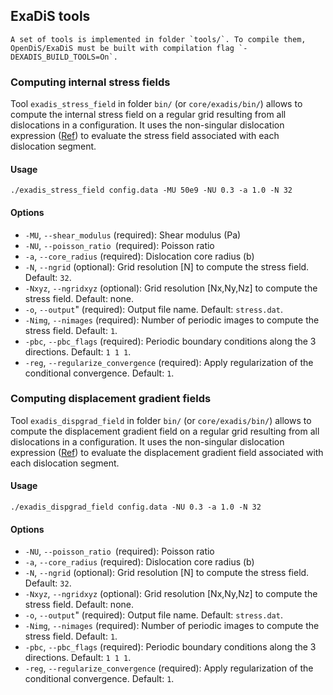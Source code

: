 ## ExaDiS tools

```{note}
A set of tools is implemented in folder `tools/`. To compile them, OpenDiS/ExaDiS must be built with compilation flag `-DEXADIS_BUILD_TOOLS=On`.
```

### Computing internal stress fields
Tool `exadis_stress_field` in folder `bin/` (or `core/exadis/bin/`) allows to compute the internal stress field on a regular grid resulting from all dislocations in a configuration. It uses the non-singular dislocation expression ([Ref](https://doi.org/10.1016/j.jmps.2005.09.005)) to evaluate the stress field associated with each dislocation segment.

#### Usage
```
./exadis_stress_field config.data -MU 50e9 -NU 0.3 -a 1.0 -N 32
```

#### Options
* `-MU`, `--shear_modulus` (required): Shear modulus (Pa)
* `-NU`, `--poisson_ratio `(required): Poisson ratio
* `-a`, `--core_radius` (required): Dislocation core radius (b)
* `-N`, `--ngrid` (optional): Grid resolution [N] to compute the stress field. Default: `32`.
* `-Nxyz`, `--ngridxyz` (optional): Grid resolution [Nx,Ny,Nz] to compute the stress field. Default: none.
* `-o`, `--output`" (required): Output file name. Default: `stress.dat`.
* `-Nimg`, `--nimages` (required): Number of periodic images to compute the stress field. Default: `1`.
* `-pbc`, `--pbc_flags` (required): Periodic boundary conditions along the 3 directions. Default: `1 1 1`.
* `-reg`, `--regularize_convergence` (required): Apply regularization of the conditional convergence. Default: `1`.


### Computing displacement gradient fields
Tool `exadis_dispgrad_field` in folder `bin/` (or `core/exadis/bin/`) allows to compute the displacement gradient field on a regular grid resulting from all dislocations in a configuration. It uses the non-singular dislocation expression ([Ref](https://doi.org/10.1016/j.commatsci.2018.01.037)) to evaluate the displacement gradient field associated with each dislocation segment.

#### Usage
```
./exadis_dispgrad_field config.data -NU 0.3 -a 1.0 -N 32
```

#### Options
* `-NU`, `--poisson_ratio `(required): Poisson ratio
* `-a`, `--core_radius` (required): Dislocation core radius (b)
* `-N`, `--ngrid` (optional): Grid resolution [N] to compute the stress field. Default: `32`.
* `-Nxyz`, `--ngridxyz` (optional): Grid resolution [Nx,Ny,Nz] to compute the stress field. Default: none.
* `-o`, `--output`" (required): Output file name. Default: `stress.dat`.
* `-Nimg`, `--nimages` (required): Number of periodic images to compute the stress field. Default: `1`.
* `-pbc`, `--pbc_flags` (required): Periodic boundary conditions along the 3 directions. Default: `1 1 1`.
* `-reg`, `--regularize_convergence` (required): Apply regularization of the conditional convergence. Default: `1`.
